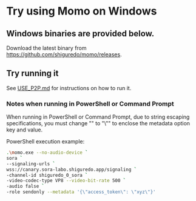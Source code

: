 # Try using Momo on Windows

## Windows binaries are provided below.

Download the latest binary from <https://github.com/shiguredo/momo/releases>.

## Try running it

See [USE_P2P.md](USE_P2P.md) for instructions on how to run it.

### Notes when running in PowerShell or Command Prompt

When running in PowerShell or Command Prompt, due to string escaping specifications,
you must change "" to "\\\"" to enclose the metadata option key and value.

PowerShell execution example:

```bash
.\momo.exe --no-audio-device `
sora `
--signaling-urls `
wss://canary.sora-labo.shiguredo.app/signaling `
-channel-id shiguredo_0_sora `
-video-codec-type VP8 --video-bit-rate 500 `
-audio false `
-role sendonly --metadata '{\"access_token\": \"xyz\"}'
```